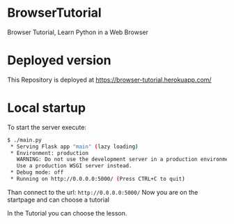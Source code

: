 # BrowserTutorial
Browser Tutorial, Learn Python in a Web Browser

# Deployed version
This Repository is deployed at https://browser-tutorial.herokuapp.com/

# Local startup
To start the server execute:
```bash 
$ ./main.py
 * Serving Flask app "main" (lazy loading)
 * Environment: production
   WARNING: Do not use the development server in a production environment.
   Use a production WSGI server instead.
 * Debug mode: off
 * Running on http://0.0.0.0:5000/ (Press CTRL+C to quit)
```
Than connect to the url:
`http://0.0.0.0:5000/`
Now you are on the startpage and can choose a tutorial

In the Tutorial you can choose the lesson.
